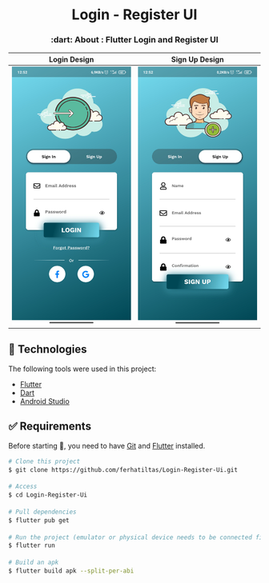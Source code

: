 <h1 align="center">Login - Register UI </h1>

<h3 align="center">
   :dart: About : 
  Flutter Login and Register UI
</h3>

Login Design        |  Sign Up Design
:-------------------------:|:-------------------------:
![original-design](https://github.com/ferhatiltas/Login-Register-Ui/blob/master/assets/img/1616147578981.jpg)  |   ![](https://github.com/ferhatiltas/Login-Register-Ui/blob/master/assets/img/1616147578973.jpg)


## :rocket: Technologies ##

The following tools were used in this project:

- [Flutter](https://flutter.dev/)
- [Dart](https://dart.dev/)
- [Android Studio](https://developer.android.com/studio?gclid=Cj0KCQiAyJOBBhDCARIsAJG2h5eL8TqlTcYWCGcBIPw1fvDCI8-HFaYlvzdfH8GUd_-j9kX9SbFTTJkaAo3MEALw_wcB&gclsrc=aw.ds)


## :white_check_mark: Requirements ##

Before starting :checkered_flag:, you need to have [Git](https://git-scm.com) and [Flutter](https://flutter.dev/) installed.

```bash
# Clone this project
$ git clone https://github.com/ferhatiltas/Login-Register-Ui.git

# Access
$ cd Login-Register-Ui

# Pull dependencies
$ flutter pub get

# Run the project (emulator or physical device needs to be connected first)
$ flutter run

# Build an apk
$ flutter build apk --split-per-abi
```
